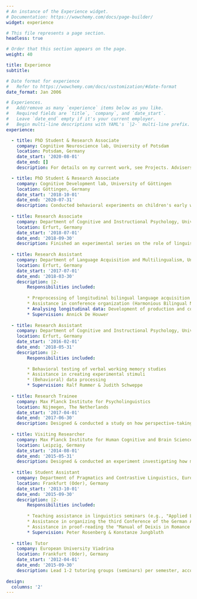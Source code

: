 ```yaml
---
# An instance of the Experience widget.
# Documentation: https://wowchemy.com/docs/page-builder/
widget: experience

# This file represents a page section.
headless: true

# Order that this section appears on the page.
weight: 40

title: Experience
subtitle:

# Date format for experience
#   Refer to https://wowchemy.com/docs/customization/#date-format
date_format: Jan 2006

# Experiences.
#   Add/remove as many `experience` items below as you like.
#   Required fields are `title`, `company`, and `date_start`.
#   Leave `date_end` empty if it's your current employer.
#   Begin multi-line descriptions with YAML's `|2-` multi-line prefix.
experience:

  - title: PhD Student & Research Associate
    company: Cognitive Neuroscience lab, University of Potsdam
    location: Potsdam, Germany
    date_start: '2020-08-01'
    date_end: []
    description: For details on my current work, see Projects. Advisers: Milena Rabovsky, Mathias Weymar, and Isabell Wartenburger.

  - title: PhD Student & Research Associate
    company: Cognitive Development lab, University of Göttingen
    location: Göttingen, Germany
    date_start: '2018-10-01'
    date_end: '2020-07-31'
    description: Conducted behavioral experiments on children's early word learning. Specifically, the project focused on how children learn selectively from reliable rather than unreliable speakers (see Schütte, Mani, & Behne, 2020). Advisers: Tanya Behne & Nivedita Mani.
        
  - title: Research Associate
    company: Department of Cognitive and Instructional Psychology, University of Erfurt
    location: Erfurt, Germany
    date_start: '2018-07-01'
    date_end: '2018-09-30'
    description: Finished an experimental series on the role of linguistic long-term representations on verbal short-term memory (see recent publication by Schweppe, Schütte et al., 2021). Supervised by Judith Schweppe.
    
  - title: Research Assistant
    company: Department of Language Acquisition and Multilingualism, University of Erfurt
    location: Erfurt, Germany
    date_start: '2017-07-01'
    date_end: '2018-03-30'
    description: |2-
        Responsibilities included:
        
        * Preprocessing of longitudinal bilingual language acquisition data (children, M-CDI and FRAKIS)
        * Assistance in conference organization (Harmonious Bilingual Network Colloquium, La Hulpe, Belgium, May 24-26, 2018)
        * Analysing longitudinal data: Development of production and comprehension of translation equivalents in 24 months old bilingual toddlers
        * Supervision: Annick De Houwer
    
  - title: Research Assistant
    company: Department of Cognitive and Instructional Psychology, University of Erfurt
    location: Erfurt, Germany
    date_start: '2016-02-01'
    date_end: '2018-05-31'
    description: |2-
        Responsibilities included:
        
        * Behavioral testing of verbal working memory studies
        * Assistance in creating experimental stimuli
        * (Behavioral) data processing
        * Supervision: Ralf Rummer & Judith Schweppe
        
  - title: Research Trainee
    company: Max Planck Institute for Psycholinguistics
    location: Nijmegen, The Netherlands
    date_start: '2017-04-01'
    date_end: '2017-06-30'
    description: Designed & conducted a study on how perspective-taking influences language comprehension. Supervision: Shiri Lev-Ari.
    
  - title: Visiting Researcher
    company: Max Planck Institute for Human Cognitive and Brain Sciences
    location: Leipzig, Germany
    date_start: '2014-08-01'
    date_end: '2015-05-31'
    description: Designed & conducted an experiment investigating how musical "semantics" support novel word learning (see Fritz et al., 2019). Supervision: Tom Fritz.
    
  - title: Student Assistant
    company: Department of Pragmatics and Contrastive Linguistics, European University Viadrina
    location: Frankfurt (Oder), Germany
    date_start: '2013-10-01'
    date_end: '2015-09-30'
    description: |2-
        Responsibilities included:
        
        * Teaching assistance in linguistics seminars (e.g., "Applied Linguistics")
        * Assistance in organizing the third Conference of the German Association of Applied Linguistics (GAL), Frankfurt (Oder) / Słubice, Germany (September 23-25, 2015)
        * Assistance in proof-reading the "Manual of Deixis in Romance Languages" (2015, De Gruyter)
        * Supervision: Peter Rosenberg & Konstanze Jungbluth
        
  - title: Tutor
    company: European University Viadrina
    location: Frankfurt (Oder), Germany
    date_start: '2012-04-01'
    date_end: '2015-09-30'
    description: Lead 1-2 tutoring groups (seminars) per semester, accompanying the "Introduction to Linguistics" (Peter Rosenberg). Tutoring included discussing the readings, giving talks on background literature, and evaluating students essays and presentations.
        
design:
  columns: '2'
---
```


